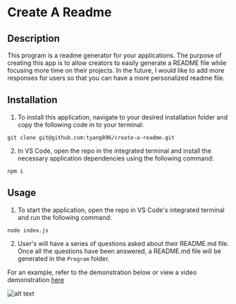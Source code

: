 # Create A Readme

## Description

This program is a readme generator for your applications. The purpose of creating this app is to allow creators to easily generate a README file while focusing more time on their projects. In the future, I would like to add more responses for users so that you can have a more personalized readme file. 

## Installation

1. To install this application, navigate to your desired installation folder and copy the following code in to your terminal:
```
git clone git@github.com:tyang896/create-a-readme.git
```
2. In VS Code, open the repo in the integrated terminal and install the necessary application dependencies using the following command:
```
npm i
```

## Usage

1. To start the application, open the repo in VS Code's integrated terminal and run the following command:
```
node index.js
```
2. User's will have a series of questions asked about their README.md file. Once all the questions have been answered, a README.md file will be generated in the `Program` folder.


For an example, refer to the demonstration below or view a video demonstration [here](https://drive.google.com/file/d/1bmWUIlOCeVO5LpKS_c-3e0xa3dPWm2Dq/view)


![alt text](./Program/assets/images/Untitled_%20Sep%206%2C%202022%208_18%20PM.gif)
